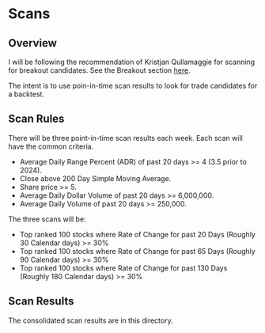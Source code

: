 # Scans

## Overview

I will be following the recommendation of Kristjan Qullamaggie for scanning for breakout candidates. See the Breakout section [here](https://qullamaggie.com/my-3-timeless-setups-that-have-made-me-tens-of-millions/).

The intent is to use poin-in-time scan results to look for trade candidates for a backtest.

## Scan Rules

There will be three point-in-time scan results each week. Each scan will have the common criteria.

- Average Daily Range Percent (ADR) of past 20 days >= 4 (3.5 prior to 2024).
- Close above 200 Day Simple Moving Average.
- Share price >= 5.
- Average Daily Dollar Volume of past 20 days >= 6,000,000.
- Average Daily Volume of past 20 days >= 250,000.

The three scans will be:

- Top ranked 100 stocks where Rate of Change for past 20 Days (Roughly 30 Calendar days) >= 30%
- Top ranked 100 stocks where Rate of Change for past 65 Days (Roughly 90 Calendar days) >= 30%
- Top ranked 100 stocks where Rate of Change for past 130 Days (Roughly 180 Calendar days) >= 30%

## Scan Results

The consolidated scan results are in this directory.
